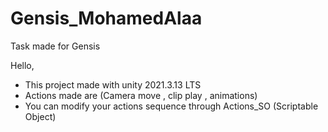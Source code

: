 # Gensis_MohamedAlaa
Task made for Gensis

Hello,

- This project made with unity 2021.3.13 LTS 
- Actions made are (Camera move , clip play , animations)
- You can modify your actions sequence through Actions_SO (Scriptable Object)

